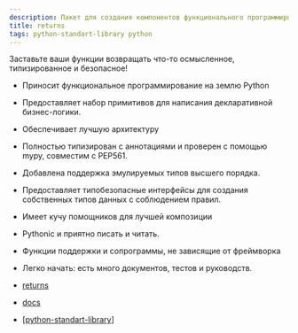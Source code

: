 ```yaml
---
description: Пакет для создания компонентов функционального программирования в python
title: returns
tags: python-standart-library python
---
```

Заставьте ваши функции возвращать что-то осмысленное, типизированное и безопасное!

- Приносит функциональное программирование на землю Python
- Предоставляет набор примитивов для написания декларативной бизнес-логики.
- Обеспечивает лучшую архитектуру
- Полностью типизирован с аннотациями и проверен с помощью mypy, совместим с PEP561.
- Добавлена поддержка эмулируемых типов высшего порядка.
- Предоставляет типобезопасные интерфейсы для создания собственных типов данных с соблюдением правил.
- Имеет кучу помощников для лучшей композиции
- Pythonic и приятно писать и читать.
- Функции поддержки и сопрограммы, не зависящие от фреймворка
- Легко начать: есть много документов, тестов и руководств.

- [returns](https://github.com/dry-python/returns)
- [docs](https://returns.readthedocs.io/en/latest/pages/pipeline.html)
- [[python-standart-library]]

[//begin]: # "Autogenerated link references for markdown compatibility"
[python-standart-library]: ../lists/python-standart-library "Стандартная библиотека python и полезные ресурсы"
[//end]: # "Autogenerated link references"